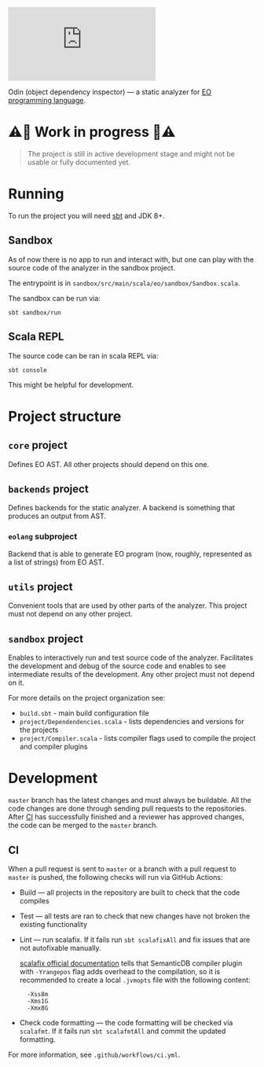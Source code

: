 [![Maven Release](https://badgen.net/maven/v/metadata-url/https/repo1.maven.org/maven2/org/polystat/odin/odin_2.13/maven-metadata.xml)](https://oss.sonatype.org/content/repositories/releases/org/polystat/odin/odin_2.13/ )

Odin (object dependency inspector) — a static analyzer for [EO programming language](https://github.com/cqfn/eo).

# ⚠️🚧 Work in progress 🚧⚠️

> The project is still in active development stage and might not be usable or fully documented yet.

# Running

To run the project you will need [sbt](https://www.scala-sbt.org/1.x/docs/Setup.html) and JDK 8+.

## Sandbox

As of now there is no app to run and interact with, but one can play with the source code of the analyzer in the sandbox project.

The entrypoint is in `sandbox/src/main/scala/eo/sandbox/Sandbox.scala`.

The sandbox can be run via:

```shell
sbt sandbox/run
```

## Scala REPL

The source code can be ran in scala REPL via:

```shell
sbt console
```

This might be helpful for development.

# Project structure

## `core` project

Defines EO AST. All other projects should depend on this one.

## `backends` project

Defines backends for the static analyzer. A backend is something that produces an output from AST.

### `eolang` subproject

Backend that is able to generate EO program (now, roughly, represented as a list of strings) from EO AST.

## `utils` project

Convenient tools that are used by other parts of the analyzer. This project must not depend on any other project.

## `sandbox` project

Enables to interactively run and test source code of the analyzer. Facilitates the development and debug of the source code and enables to see intermediate results of the development. Any other project must not depend on it. 

For more details on the project organization see:

- `build.sbt` - main build configuration file
- `project/Dependendencies.scala` - lists dependencies and versions for the projects
- `project/Compiler.scala` - lists compiler flags used to compile the project and compiler plugins

# Development

`master` branch has the latest changes and must always be buildable. All the code changes are done through sending pull requests to the repositories. After [CI](#ci) has successfully finished and a reviewer has approved changes, the code can be merged to the `master` branch. 

## CI

When a pull request is sent to `master` or a branch with a pull request to `master` is pushed, the following checks will run via GitHub Actions:

- Build — all projects in the repository are built to check that the code compiles
- Test — all tests are ran to check that new changes have not broken the existing functionality
- Lint — run scalafix. If it fails run `sbt scalafixAll` and fix issues that are not autofixable manually.

  [scalafix official documentation](https://scalacenter.github.io/scalafix/docs/users/installation.html#sbt) tells that SemanticDB compiler plugin with `-Yrangepos` flag adds overhead to the compilation, so it is recommended to create a local `.jvmopts` file with the following content:
  ```
    -Xss8m
    -Xms1G
    -Xmx8G
  ```
- Check code formatting — the code formatting will be checked via `scalafmt`. If it fails run `sbt scalafmtAll` and commit the updated formatting.

For more information, see `.github/workflows/ci.yml`.
